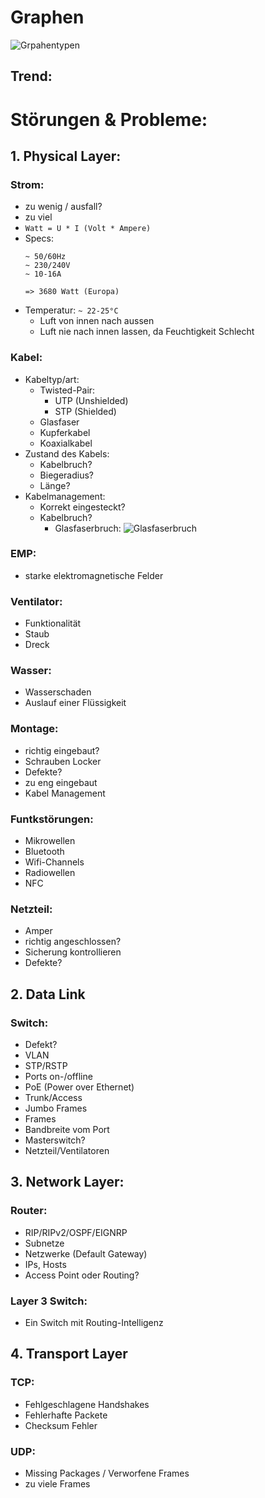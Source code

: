 # Graphen

![Grpahentypen](https://i.gyazo.com/ab103eb26463481c745b5d813d5ecd7c.jpg)

## Trend:



# Störungen & Probleme:

## 1. Physical Layer:

### Strom: 
* zu wenig / ausfall?
* zu viel
* ```Watt = U * I (Volt * Ampere)```
* Specs:
    ```
    ~ 50/60Hz
    ~ 230/240V
    ~ 10-16A

    => 3680 Watt (Europa)
    ```
* Temperatur: `~ 22-25°C`
    * Luft von innen nach aussen
    * Luft nie nach innen lassen, da Feuchtigkeit Schlecht

### Kabel:
* Kabeltyp/art:
    - Twisted-Pair:
        - UTP (Unshielded)
        - STP (Shielded)
    - Glasfaser
    - Kupferkabel
    - Koaxialkabel
* Zustand des Kabels:
    * Kabelbruch?
    * Biegeradius?
    * Länge?
* Kabelmanagement:
    * Korrekt eingesteckt?
    * Kabelbruch?
        * Glasfaserbruch:
        ![Glasfaserbruch](https://i.gyazo.com/bbd09f0253f1f9f55d1a704a74a36b66.jpg)

### EMP:
* starke elektromagnetische Felder

### Ventilator:
* Funktionalität
* Staub
* Dreck

### Wasser:
* Wasserschaden
* Auslauf einer Flüssigkeit

### Montage:
* richtig eingebaut?
* Schrauben Locker
* Defekte?
* zu eng eingebaut
* Kabel Management

### Funtkstörungen:
* Mikrowellen
* Bluetooth
* Wifi-Channels
* Radiowellen
* NFC

### Netzteil:
* Amper
* richtig angeschlossen?
* Sicherung kontrollieren
* Defekte?

## 2. Data Link

### Switch:
* Defekt?
* VLAN
* STP/RSTP
* Ports on-/offline
* PoE (Power over Ethernet)
* Trunk/Access
* Jumbo Frames
* Frames
* Bandbreite vom Port
* Masterswitch?
* Netzteil/Ventilatoren

## 3. Network Layer:

### Router:
* RIP/RIPv2/OSPF/EIGNRP
* Subnetze 
* Netzwerke (Default Gateway)
* IPs, Hosts
* Access Point oder Routing?

### Layer 3 Switch:
* Ein Switch mit Routing-Intelligenz

## 4. Transport Layer

### TCP:
* Fehlgeschlagene Handshakes
* Fehlerhafte Packete
* Checksum Fehler

### UDP:
* Missing Packages / Verworfene Frames
* zu viele Frames

